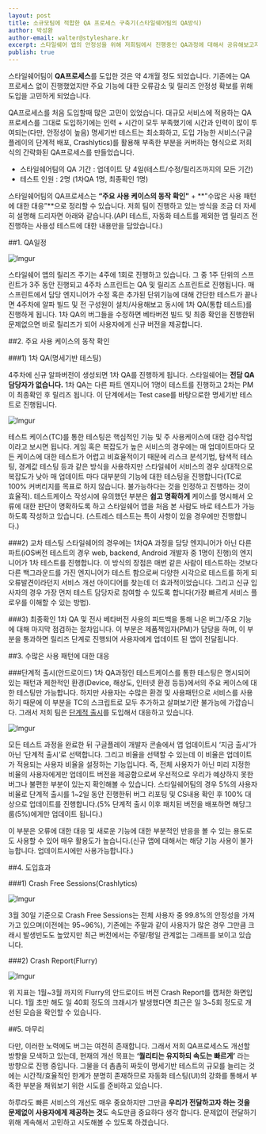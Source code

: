 ```yaml
---
layout: post
title: 소규모팀에 적합한 QA 프로세스 구축기(스타일쉐어팀의 QA방식)
author: 박성환
author-email: walter@styleshare.kr
excerpt: 스타일쉐어 앱의 안정성을 위해 저희팀에서 진행중인 QA과정에 대해서 공유해보고자 합니다.
publish: true
---
```

스타일쉐어팀이 **QA프로세스**를 도입한 것은 약 4개월 정도 되었습니다. 기존에는 QA 프로세스 없이 진행했었지만 주요 기능에 대한 오류감소 및 릴리즈 안정성 확보를 위해 도입을 고민하게 되었습니다.

QA프로세스를 처음 도입할때 많은 고민이 있었습니다. 대규모 서비스에 적용하는 QA프로세스를 그대로 도입하기에는 인력 + 시간이 모두 부족했기에 시간과 인력이 많이 투여되는(다만, 안정성이 높음) 명세기반 테스트는 최소화하고, 도입 가능한 서비스(구글플레이의 단계적 배포, Crashlytics)를 활용해 부족한 부분을 커버하는 형식으로 저희 식의 간략화된 QA프로세스를 만들었습니다.

- 스타일쉐어팀의 QA 기간 : 업데이트 당 4일(테스트/수정/릴리즈까지의 모든 기간)
- 테스트 인원 : 2명 (1차QA 1명, 최종확인 1명) 

스타일쉐어팀의 QA프로세스는 **“주요 사용 케이스의 동작 확인"** + **"수많은 사용 패턴에 대한 대응”**으로 정리할 수 있습니다. 저희 팀이 진행하고 있는 방식을 조금 더 자세히 설명해 드리자면 아래와 같습니다.(API 테스트, 자동화 테스트를 제외한 앱 릴리즈 전 진행하는 사용성 테스트에 대한 내용만을 담았습니다.)

##1. QA일정

![Imgur](http://i.imgur.com/WCu4MgX.png)

스타일쉐어 앱의 릴리즈 주기는 4주에 1회로 진행하고 있습니다. 그 중 1주 단위의 스프린트가 3주 동안 진행되고 4주차 스프린트는 QA 및 릴리즈 스프린트로 진행됩니다. 매 스프린트에서 담당 엔지니어가 수정 혹은 추가된 단위기능에 대해 간단한 테스트가 끝나면 4주차에 알파 빌드 및 전 구성원이 설치/사용해보고 동시에 1차 QA(통합 테스트)를 진행하게 됩니다. 1차 QA의 버그들을 수정하면 베타버전 빌드 및 최종 확인을 진행한뒤 문제없으면 바로 릴리즈가 되어 사용자에게 신규 버전을 제공합니다.

##2. 주요 사용 케이스의 동작 확인

###1) 1차 QA(명세기반 테스팅)

4주차에 신규 알파버전이 생성되면 1차 QA를 진행하게 됩니다. 스타일쉐어는 **전담 QA담당자가 없습니다.** 1차 QA는 다른 파트 엔지니어 1명이 테스트를 진행하고 2차는 PM이 최종확인 후 릴리즈 됩니다. 이 단계에서는 Test case를 바탕으로한 명세기반 테스트로 진행됩니다.

![Imgur](http://i.imgur.com/vmlrjRt.png)

테스트 케이스(TC)를 통한 테스팅은 핵심적인 기능 및 주 사용케이스에 대한 검수작업이라고 보시면 됩니다. 게임 혹은 복잡도가 높은 서비스의 경우에는 매 업데이트마다 모든 케이스에 대한 테스트가 어렵고 비효율적이기 때문에 리스크 분석기법, 탐색적 테스팅, 경계값 테스팅 등과 같은 방식을 사용하지만 스타일쉐어 서비스의 경우 상대적으로 복잡도가 낮아 매 업데이트 마다 대부분의 기능에 대한 테스팅을 진행합니다(TC로 100% 커버리지를 목표로 하지 않습니다. 불가능하다는 것을 인정하고 진행하는 것이 효율적). 테스트케이스 작성시에 유의했던 부분은 **쉽고 명확하게** 케이스를 명시해서 오류에 대한 판단이 명확하도록 하고 스타일쉐어 앱을 처음 본 사람도 바로 테스트가 가능하도록 작성하고 있습니다.
(스트레스 테스트는 특이 사항이 있을 경우에만 진행합니다.)

###2) 교차 테스팅
스타일쉐어의 경우에는 1차QA 과정을 담당 엔지니어가 아닌 다른 파트(iOS버전 테스트의 경우 web, backend, Android 개발자 중 1명이 진행)의 엔지니어가 1차 테스트를 진행합니다. 이 방식의 장점은 매번 같은 사람이 테스트하는 것보다 다른 백그라운드를 가진 엔지니어가 테스트 함으로써 다양한 시각으로 테스트를 하게 되 오류발견이라던지 서비스 개선 아이디어를 찾는데 더 효과적이었습니다. 그리고 신규 입사자의 경우 가장 먼저 테스트 담당자로 참여할 수 있도록 합니다(가장 빠르게 서비스 플로우를 이해할 수 있는 방법).

###3) 최종확인
1차 QA 및 전사 베타버전 사용의 피드백을 통해 나온 버그/주요 기능에 대해 마지막 점검하는 절차입니다. 이 부분은 제품책임자(PM)가 담당을 하며, 이 부분을 통과하면 릴리즈 단계로 진행되어 사용자에게 업데이트 된 앱이 전달됩니다.

##3. 수많은 사용 패턴에 대한 대응

###단계적 출시(안드로이드)
1차 QA과정인 테스트케이스를 통한 테스팅은 명시되어 있는 패턴과 제한적인 환경(Device, 해상도, 인터넷 환경 등등)에서의 주요 케이스에 대한 테스팅만 가능합니다. 하지만 사용자는 수많은 환경 및 사용패턴으로 서비스를 사용하기 때문에 이 부분을 TC의 스크립트로 모두 추가하고 살펴보기란 불가능에 가깝습니다. 그래서 저희 팀은 [단계적 출시](https://support.google.com/googleplay/android-developer/answer/3131213?hl=ko)를 도입해서 대응하고 있습니다. 

![Imgur](http://i.imgur.com/dk98uut.png)

모든 테스트 과정을 완료한 뒤 구글플레이 개발자 콘솔에서 앱 업데이트시 ‘지금 출시’가 아닌 ‘단계적 출시’로 선택합니다. 그리고 비율을 선택할 수 있는데 이 비율은 업데이트가 적용되는 사용자 비율을 설정하는 기능입니다. 즉, 전체 사용자가 아닌 미리 지정한 비율의 사용자에게만 업데이트 버전을 제공함으로써 우선적으로 우리가 예상하지 못한 버그나 불편한 부분이 있는지 확인해볼 수 있습니다. 스타일쉐어팀의 경우 5%의 사용자 비율로 단계적 출시를 1~2일 동안 진행한뒤 버그 리포팅 및 CS내용 확인 후 100% 대상으로 업데이트를 진행합니다.(5% 단계적 출시 이후 패치된 버전을 배포하면 해당그룹(5%)에게만 업데이트 됩니다.) 

이 부분은 오류에 대한 대응 및 새로운 기능에 대한 부분적인 반응을 볼 수 있는 용도로도 사용할 수 있어 매우 활용도가 높습니다.(신규 앱에 대해서는 해당 기능 사용이 불가능합니다. 업데이트시에만 사용가능합니다.)

##4. 도입효과


###1) Crash Free Sessions(Crashlytics)

![Imgur](http://i.imgur.com/y6wS6Pt.png)

3월 30일 기준으로 Crash Free Sessions는 전체 사용자 중 99.8%의 안정성을 가져가고 있으며(이전에는 95~96%), 기존에는 주말과 같이 사용자가 많은 경우 그만큼 크래시 발생빈도도 높았지만 최근 버전에서는 주말/평일 관계없는 그래프를 보이고 있습니다.

###2) Crash Report(Flurry)

![Imgur](http://i.imgur.com/BWe0DSl.png)

위 지표는 1월~3월 까지의 Flurry의 안드로이드 버전 Crash Report를 캡처한 화면입니다. 1월 초만 해도 일 40회 정도의 크래시가 발생했다면 최근은 일 3~5회 정도로 개선된 모습을 확인할 수 있습니다.

##5. 마무리

다만, 이러한 노력에도 버그는 여전히 존재합니다. 그래서 저희 QA프로세스도 개선할 방향을 모색하고 있는데, 현재의 개선 목표는 **‘퀄리티는 유지하되 속도는 빠르게’** 라는 방향으로 진행 중입니다. 그물을 더 촘촘히 짜듯이 명세기반 테스트의 규모를 늘리는 것에는 시간적/효율적인 한계가 분명히 존재하므로 자동화 테스팅(UI)의 강화를 통해서 부족한 부분을 채워보기 위한 시도를 준비하고 있습니다.

하루라도 빠른 서비스의 개선도 매우 중요하지만 그만큼 **우리가 전달하고자 하는 것을 문제없이 사용자에게 제공하는 것**도 속도만큼 중요하다 생각 합니다. 문제없이 전달하기 위해 계속해서 고민하고 시도해볼 수 있도록 하겠습니다.
